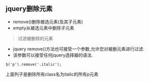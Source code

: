 ## jquery删除元素
+ remove()删除被选元素(及其子元素)
+ empty从被选元素中删除子元素

>过滤被删除的元素
+ jquery remove()方法也可接受一个参数,允许您对被删元素进行过滤.
+ 该参数可以接受任何jquery选择器的语法.
```
$('p').remove('.italic');
```
上面列子是删除所有class名为italic的所有p元素

